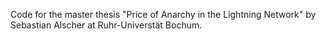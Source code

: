 Code for the master thesis "Price of Anarchy in the Lightning Network" by Sebastian Alscher at Ruhr-Universtät Bochum.
